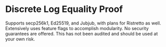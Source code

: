 # Discrete Log Equality Proof

Supports secp256k1, Ed25519, and Jubjub, with plans for Ristretto as well. Extensively uses feature flags to accomplish modularity. No security guarantees are offered. This has not been audited and should be used at your own risk.
